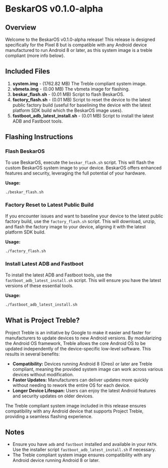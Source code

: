 # BeskarOS v0.1.0-alpha

## Overview

Welcome to the BeskarOS v0.1.0-alpha release! This release is designed specifically for the Pixel 8 but is compatible with any Android device manufactured to run Android 8 or later, as this system image is a treble compliant (more info below).

## Included Files

1. **system.img** - (1762.82 MB) The Treble compliant system image.
2. **vbmeta.img** - (0.00 MB) The vbmeta image for flashing.
3. **beskar_flash.sh** - (0.01 MB) Script to flash BeskarOS.
4. **factory_flash.sh** - (0.01 MB) Script to reset the device to the latest public factory build (useful for baselining the device with the latest platform SDK build which the BeskarOS image uses).
5. **fastboot_adb_latest_install.sh** - (0.01 MB) Script to install the latest ADB and Fastboot tools.

## Flashing Instructions

### Flash BeskarOS

To use BeskarOS, execute the `beskar_flash.sh` script. This will flash the custom BeskarOS system image to your device. BeskarOS offers enhanced features and security, leveraging the full potential of your hardware.

**Usage:**
```bash
./beskar_flash.sh
```

### Factory Reset to Latest Public Build

If you encounter issues and want to baseline your device to the latest public factory build, use the `factory_flash.sh` script. This will download, unzip, and flash the factory image to your device, aligning it with the latest platform SDK build.

**Usage:**
```bash
./factory_flash.sh
```

### Install Latest ADB and Fastboot

To install the latest ADB and Fastboot tools, use the `fastboot_adb_latest_install.sh` script. This will ensure you have the latest versions of these essential tools.

**Usage:**
```bash
./fastboot_adb_latest_install.sh
```

## What is Project Treble?

Project Treble is an initiative by Google to make it easier and faster for manufacturers to update devices to new Android versions. By modularizing the Android OS framework, Treble allows the core Android OS to be updated independently of the device-specific low-level software. This results in several benefits:

- **Compatibility:** Devices running Android 8 (Oreo) or later are Treble compliant, meaning the provided system image can work across various devices without modification.
- **Faster Updates:** Manufacturers can deliver updates more quickly without needing to rework the entire OS for each device.
- **Longer Device Lifespan:** Users can enjoy the latest Android features and security updates on older devices.

The Treble compliant system image included in this release ensures compatibility with any Android device that supports Project Treble, providing a seamless flashing experience.

## Notes

- Ensure you have `adb` and `fastboot` installed and available in your `PATH`. Use the installer script `fastboot_adb_latest_install.sh` if necessary.
- The Treble compliant system image ensures compatibility with any Android device running Android 8 or later.